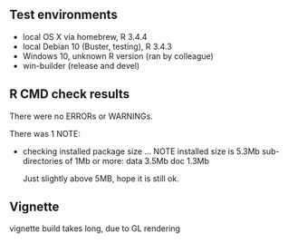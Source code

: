 ## Test environments
* local OS X via homebrew, R 3.4.4
* local Debian 10 (Buster, testing), R 3.4.3
* Windows 10, unknown R version (ran by colleague)
* win-builder (release and devel)

## R CMD check results
There were no ERRORs or WARNINGs. 

There was 1 NOTE:

* checking installed package size ... NOTE
  installed size is  5.3Mb
  sub-directories of 1Mb or more:
    data   3.5Mb
    doc    1.3Mb

  Just slightly above 5MB, hope it is still ok.

## Vignette
vignette build takes long, due to GL rendering
